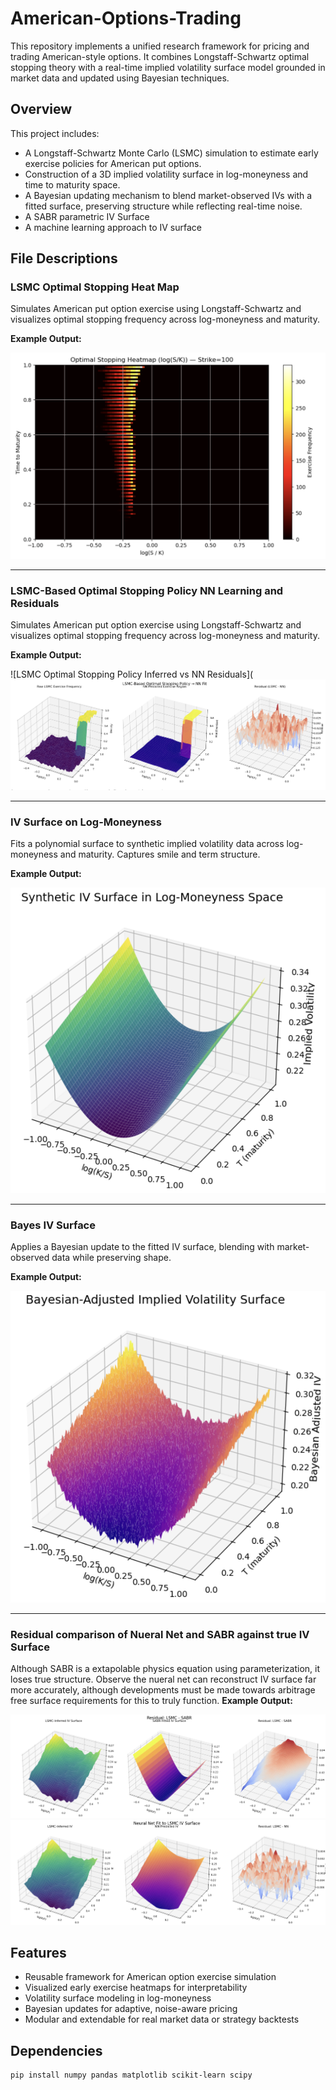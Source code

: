 # American-Options-Trading

This repository implements a unified research framework for pricing and trading American-style options. It combines Longstaff-Schwartz optimal stopping theory with a real-time implied volatility surface model grounded in market data and updated using Bayesian techniques.

## Overview

This project includes:

- A Longstaff-Schwartz Monte Carlo (LSMC) simulation to estimate early exercise policies for American put options.
- Construction of a 3D implied volatility surface in log-moneyness and time to maturity space.
- A Bayesian updating mechanism to blend market-observed IVs with a fitted surface, preserving structure while reflecting real-time noise.
- A SABR parametric IV Surface
- A machine learning approach to IV surface

## File Descriptions

### LSMC Optimal Stopping Heat Map

Simulates American put option exercise using Longstaff-Schwartz and visualizes optimal stopping frequency across log-moneyness and maturity.

**Example Output:**

![LSMC Heatmap](images/Optimal%20Stopping%20Heatmap.png)

---

### LSMC-Based Optimal Stopping Policy NN Learning and Residuals

Simulates American put option exercise using Longstaff-Schwartz and visualizes optimal stopping frequency across log-moneyness and maturity.

**Example Output:**

![LSMC Optimal Stopping Policy Inferred vs NN Residuals](![LSMC-Based Optimal Stopping Policy to NN](images/LSMC-Based%20Optimal%20Stopping%20Policy%20to%20NN.png)

---

### IV Surface on Log-Moneyness

Fits a polynomial surface to synthetic implied volatility data across log-moneyness and maturity. Captures smile and term structure.

**Example Output:**

![IV Surface](images/IV%20Surface.png)

---

### Bayes IV Surface

Applies a Bayesian update to the fitted IV surface, blending with market-observed data while preserving shape.

**Example Output:**

![Bayes IV Surface](images/Bayes%20IV%20Surface.png)

---

### Residual comparison of Nueral Net and SABR against true IV Surface

Although SABR is a extapolable physics equation using parameterization, it loses true structure. Observe the nueral net can reconstruct IV surface far more accurately, although developments must be made towards arbitrage free surface requirements for this to truly function.
**Example Output:**

![Residuals LSMC - SABR](images/Residuals%20LSMC%20-%20SABR.png)
![Neural Net Fit to LSMC IV Surface](images/Neural%20Net%20Fit%20to%20LSMC%20IV%20Surface.png)

## Features

- Reusable framework for American option exercise simulation
- Visualized early exercise heatmaps for interpretability
- Volatility surface modeling in log-moneyness
- Bayesian updates for adaptive, noise-aware pricing
- Modular and extendable for real market data or strategy backtests

## Dependencies

```bash
pip install numpy pandas matplotlib scikit-learn scipy

